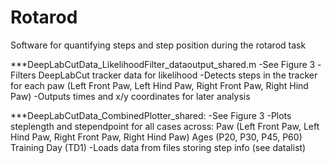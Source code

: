 # Rotarod
Software for quantifying steps and step position during the rotarod task

***DeepLabCutData_LikelihoodFilter_dataoutput_shared.m
-See Figure 3
-Filters DeepLabCut tracker data for likelihood
-Detects steps in the tracker for each paw (Left Front Paw, Left Hind Paw, Right Front Paw, Right Hind Paw)
-Outputs times and x/y coordinates for later analysis

***DeepLabCutData_CombinedPlotter_shared:
-See Figure 3
-Plots steplength and stependpoint for all cases across:
Paw (Left Front Paw, Left Hind Paw, Right Front Paw, Right Hind Paw)
Ages (P20, P30, P45, P60)
Training Day (TD1)
-Loads data from files storing step info (see datalist)



